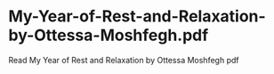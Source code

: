 # My-Year-of-Rest-and-Relaxation-by-Ottessa-Moshfegh.pdf
Read My Year of Rest and Relaxation by Ottessa Moshfegh pdf
